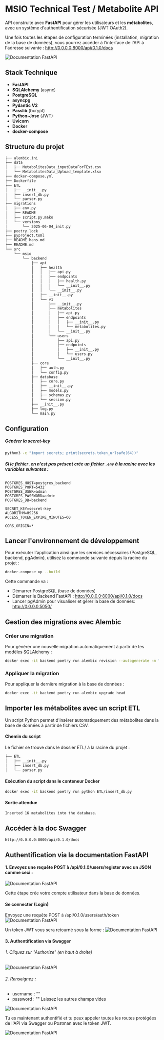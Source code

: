 #  MSIO Technical Test / Metabolite API

API construite avec **FastAPI** pour gérer les utilisateurs et les **métabolites**, avec un système d'authentification sécurisée (JWT OAuth2).


Une fois toutes les étapes de configuration terminées (installation, migration de la base de données), vous pourrez accéder à l'interface de l'API à l'adresse suivante : http://0.0.0.0:8000/api/0.1.0/docs


![Documentation FastAPI](images/docs.png)

## Stack Technique

- **FastAPI**
- **SQLAlchemy** (async)
- **PostgreSQL**
- **asyncpg**
- **Pydantic V2**
- **Passlib** (bcrypt)
- **Python-Jose** (JWT)
- **Uvicorn**
- **Docker**
- **docker-compose**

## Structure du projet
```bash
├── alembic.ini
├── data
│   ├── MetabolitesData_inputDataForTEst.csv
│   └── MetabolitesData_Upload_template.xlsx
├── docker-compose.yml
├── Dockerfile
├── ETL
│   ├── __init__.py
│   ├── insert_db.py
│   └── parser.py
├── migrations
│   ├── env.py
│   ├── README
│   ├── script.py.mako
│   └── versions
│       └── 2025-06-04_init.py
├── poetry.lock
├── pyproject.toml
├── README_hans.md
├── README.md
└── src
    └── msio
        └── backend
            ├── api
            │   ├── health
            │   │   ├── api.py
            │   │   ├── endpoints
            │   │   │   ├── health.py
            │   │   │   └── __init__.py
            │   │   └── __init__.py
            │   ├── __init__.py
            │   └── v1
            │       ├── __init__.py
            │       ├── metabolites
            │       │   ├── api.py
            │       │   ├── endpoints
            │       │   │   ├── __init__.py
            │       │   │   └── metabolites.py
            │       │   └── __init__.py
            │       └── users
            │           ├── api.py
            │           ├── endpoints
            │           │   ├── __init__.py
            │           │   └── users.py
            │           └── __init__.py
            ├── core
            │   ├── auth.py
            │   └── config.py
            ├── database
            │   ├── core.py
            │   ├── __init__.py
            │   ├── models.py
            │   ├── schemas.py
            │   └── session.py
            ├── __init__.py
            ├── log.py
            └── main.py

```

## Configuration

##### Générer la secret-key
```bash
python3 -c "import secrets; print(secrets.token_urlsafe(64))"
```

##### Si le fichier .en n'est pas présent crée un fichier `.env` à la racine avec les variables suivantes :

##
```env
POSTGRES_HOST=postgres_backend
POSTGRES_PORT=5432
POSTGRES_USER=admin
POSTGRES_PASSWORD=admin
POSTGRES_DB=backend

SECRET_KEY=secret-key
ALGORITHM=HS256
ACCESS_TOKEN_EXPIRE_MINUTES=60

CORS_ORIGIN=*
```


## Lancer l'environnement de développement

Pour exécuter l'application ainsi que les services nécessaires (PostgreSQL, backend, pgAdmin), utilisez la commande suivante depuis la racine du projet :
```bash
docker-compose up --build
```
Cette commande va :

- Démarrer PostgreSQL (base de données)
- Démarrer le Backend FastAPI : http://0.0.0.0:8000/api/0.1.0/docs
- Lancer pgAdmin pour visualiser et gérer la base de données: http://0.0.0.0:5050/


## Gestion des migrations avec Alembic
### Créer une migration
Pour générer une nouvelle migration automatiquement à partir de tes modèles SQLAlchemy :
```bash
docker exec -it backend poetry run alembic revision --autogenerate -m "Ajout <description>"
```

### Appliquer la migration
Pour appliquer la dernière migration à la base de données :
```bash
docker exec -it backend poetry run alembic upgrade head
```

## Importer les métabolites avec un script ETL
Un script Python permet d'insérer automatiquement des métabolites dans la base de données à partir de fichiers CSV.

#### Chemin du script

Le fichier se trouve dans le dossier ETL/ à la racine du projet :
```bash
├── ETL
│   ├── __init__.py
│   ├── insert_db.py
│   └── parser.py
```

#### Exécution du script dans le conteneur Docker
```bash
docker exec -it backend poetry run python ETL/insert_db.py
```

#### Sortie attendue
```bash
Inserted 16 metabolites into the database.
```


## Accéder à la doc Swagger
```bash
http://0.0.0.0:8000/api/0.1.0/docs
```

## Authentification via la documentation FastAPI
#### 1. Envoyez une requête POST à /api/0.1.0/users/register avec un JSON comme ceci :

![Documentation FastAPI](images/register.png)

Cette étape crée votre compte utilisateur dans la base de données.

#### Se connecter (Login)

Envoyez une requête POST à /api/0.1.0/users/auth/token
![Documentation FastAPI](images/login.png)


Un token JWT vous sera retourné sous la forme :
![Documentation FastAPI](images/token.png)

#### 3. Authentification via Swagger
###### 1. Cliquez sur "Authorize" (en haut à droite)
![Documentation FastAPI](images/authorize.png)

###### 2. Renseignez :
-   username : ""
-   password : ""
Laissez les autres champs vides

![Documentation FastAPI](images/swagger_auth.png)


Tu es maintenant authentifié et tu peux appeler toutes les routes protégées de l'API via Swagger ou Postman avec le token JWT.

![Documentation FastAPI](images/auth.png)
